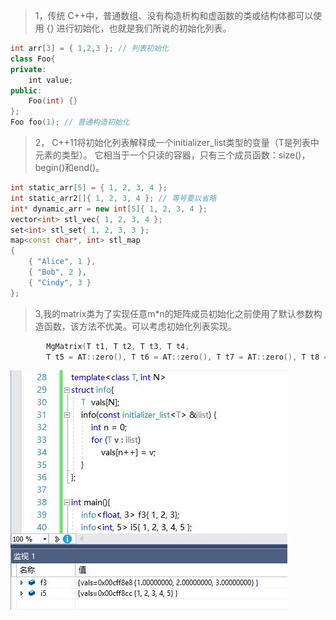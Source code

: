 >1，传统 C++中，普通数组、没有构造析构和虚函数的类或结构体都可以使用 {} 进行初始化，也就是我们所说的初始化列表。
```c++
int arr[3] = { 1,2,3 }; // 列表初始化
class Foo{
private:
    int value;
public:
    Foo(int) {}
};
Foo foo(1); // 普通构造初始化
```

>2，
C++11将初始化列表解释成一个initializer_list<T>类型的变量（T是列表中元素的类型）。
它相当于一个只读的容器，只有三个成员函数：size()，begin()和end()。

```c++
int static_arr[5] = { 1, 2, 3, 4 };
int static_arr2[]{ 1, 2, 3, 4 }; // 等号要以省略
int* dynamic_arr = new int[5]{ 1, 2, 3, 4 };
vector<int> stl_vec{ 1, 2, 3, 4 };
set<int> stl_set{ 1, 2, 3, 3 };
map<const char*, int> stl_map
{
    { "Alice", 1 },
    { "Bob", 2 },
    { "Cindy", 3 }
};
```
>3,我的matrix类为了实现任意m*n的矩阵成员初始化之前使用了默认参数构造函数，该方法不优美。可以考虑初始化列表实现。
```c++
        MgMatrix(T t1, T t2, T t3, T t4,
        T t5 = AT::zero(), T t6 = AT::zero(), T t7 = AT::zero(), T t8 = AT::zer(),T t9 = AT::zero(), T t10 = AT::zero(), T t11 = AT::zero(), T t12 = AT::zero(),T t13 = AT::zero(), T t14 = AT::zero(), T t15 = AT::zero(), T t16 = AT::zero());
```
![](./init_list.jpg)